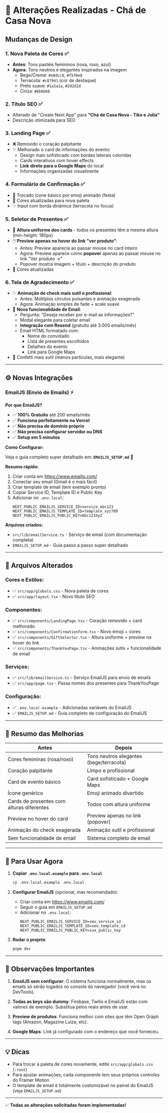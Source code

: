 # 🎨 Alterações Realizadas - Chá de Casa Nova

## Mudanças de Design

### 1. **Nova Paleta de Cores** ✅
- **Antes**: Tons pastéis femininos (rosa, roxo, azul)
- **Agora**: Tons neutros e elegantes inspirados na imagem
  - Bege/Creme: `#e8dcc8`, `#f5f0e8`
  - Terracota: `#c87941` (cor de destaque)
  - Preto suave: `#1a1a1a`, `#2d2d2d`
  - Cinza: `#6b6b6b`

### 2. **Título SEO** ✅
- Alterado de "Create Next App" para **"Chá de Casa Nova - Tiko e Julia"**
- Descrição otimizada para SEO

### 3. **Landing Page** ✅
- ❌ Removido o coração palpitante
- ✨ Melhorado o card de informações do evento:
  - Design mais sofisticado com bordas laterais coloridas
  - Cards interativos com hover effects
  - **Link direto para o Google Maps** do local
  - Informações organizadas visualmente

### 4. **Formulário de Confirmação** ✅
- 🎉 Trocado ícone básico por emoji animado (festa)
- 🎨 Cores atualizadas para nova paleta
- ✨ Input com borda dinâmica (terracota no focus)

### 5. **Seletor de Presentes** ✅
- 📏 **Altura uniforme dos cards** - todos os presentes têm a mesma altura (min-height: 180px)
- 🖱️ **Preview apenas no hover do link "ver produto"**:
  - Antes: Preview aparecia ao passar mouse no card inteiro
  - Agora: Preview aparece como **popover** apenas ao passar mouse no link "Ver produto →"
  - Popover mostra imagem + título + descrição do produto
- 🎨 Cores atualizadas

### 6. **Tela de Agradecimento** ✅
- ✨ **Animação do check mais sutil e profissional**:
  - Antes: Múltiplos círculos pulsantes e animação exagerada
  - Agora: Animação simples de fade + scale suave
- 📧 **Nova funcionalidade de Email**:
  - Pergunta: "Deseja receber por e-mail as informações?"
  - Modal elegante para coletar email
  - **Integração com Resend** (gratuito até 3.000 emails/mês)
  - Email HTML formatado com:
    - Nome do convidado
    - Lista de presentes escolhidos
    - Detalhes do evento
    - Link para Google Maps
- 🎊 Confetti mais sutil (menos partículas, mais elegante)

---

## ⚙️ Novas Integrações

### EmailJS (Envio de Emails) ⚡

**Por que EmailJS?**
- ✅ **100% Gratuito** até 200 emails/mês
- ✅ **Funciona perfeitamente na Vercel**
- ✅ **Não precisa de domínio próprio**
- ✅ **Não precisa configurar servidor ou DNS**
- ✅ **Setup em 5 minutos**

**Como Configurar:**

Veja o guia completo super detalhado em: **`EMAILJS_SETUP.md`** 📖

**Resumo rápido:**

1. Criar conta em https://www.emailjs.com/
2. Conectar seu email (Gmail é o mais fácil)
3. Criar template de email (tem exemplo pronto)
4. Copiar Service ID, Template ID e Public Key
5. Adicionar no `.env.local`:
   ```env
   NEXT_PUBLIC_EMAILJS_SERVICE_ID=service_abc123
   NEXT_PUBLIC_EMAILJS_TEMPLATE_ID=template_xyz789
   NEXT_PUBLIC_EMAILJS_PUBLIC_KEY=Abc123XyZ
   ```

**Arquivos criados:**
- `src/lib/emailService.ts` - Serviço de email (com documentação completa)
- `EMAILJS_SETUP.md` - Guia passo a passo super detalhado

---

## 📁 Arquivos Alterados

### Cores e Estilos:
- ✅ `src/app/globals.css` - Nova paleta de cores
- ✅ `src/app/layout.tsx` - Novo título SEO

### Componentes:
- ✅ `src/components/LandingPage.tsx` - Coração removido + card melhorado
- ✅ `src/components/ConfirmationForm.tsx` - Novo emoji + cores
- ✅ `src/components/GiftSelector.tsx` - Altura uniforme + preview no hover do link
- ✅ `src/components/ThankYouPage.tsx` - Animações sutis + funcionalidade de email

### Serviços:
- ✅ `src/lib/emailService.ts` - Serviço EmailJS para envio de emails
- ✅ `src/app/page.tsx` - Passa nomes dos presentes para ThankYouPage

### Configuração:
- ✅ `.env.local.example` - Adicionadas variáveis do EmailJS
- ✅ `EMAILJS_SETUP.md` - Guia completo de configuração do EmailJS

---

## 🎯 Resumo das Melhorias

| Antes | Depois |
|-------|--------|
| Cores femininas (rosa/roxo) | Tons neutros elegantes (bege/terracota) |
| Coração palpitante | Limpo e profissional |
| Card de evento básico | Card sofisticado + Google Maps |
| Ícone genérico | Emoji animado divertido |
| Cards de presentes com alturas diferentes | Todos com altura uniforme |
| Preview no hover do card | Preview apenas no link (popover) |
| Animação do check exagerada | Animação sutil e profissional |
| Sem funcionalidade de email | Sistema completo de email |

---

## 🚀 Para Usar Agora

1. **Copiar `.env.local.example` para `.env.local`**
   ```bash
   cp .env.local.example .env.local
   ```

2. **Configurar EmailJS** (opcional, mas recomendado):
   - Criar conta em https://www.emailjs.com/
   - Seguir o guia em `EMAILJS_SETUP.md`
   - Adicionar no `.env.local`:
     ```env
     NEXT_PUBLIC_EMAILJS_SERVICE_ID=seu_service_id
     NEXT_PUBLIC_EMAILJS_TEMPLATE_ID=seu_template_id
     NEXT_PUBLIC_EMAILJS_PUBLIC_KEY=sua_public_key
     ```

3. **Rodar o projeto**:
   ```bash
   pnpm dev
   ```

---

## 📝 Observações Importantes

1. **EmailJS sem configurar**: O sistema funciona normalmente, mas os emails só serão logados no console do navegador (você verá no DevTools).

2. **Todas as keys são dummy**: Firebase, Twilio e EmailJS estão com valores de exemplo. Substitua pelos reais antes de usar.

3. **Preview de produtos**: Funciona melhor com sites que têm Open Graph tags (Amazon, Magazine Luiza, etc).

4. **Google Maps**: Link já configurado com o endereço que você forneceu.

---

## 💡 Dicas

- Para trocar a paleta de cores novamente, edite `src/app/globals.css` (`:root`)
- Para ajustar animações, cada componente tem seus próprios controles do Framer Motion
- O template de email é totalmente customizável no painel do EmailJS (veja `EMAILJS_SETUP.md`)

---

✅ **Todas as alterações solicitadas foram implementadas!**

